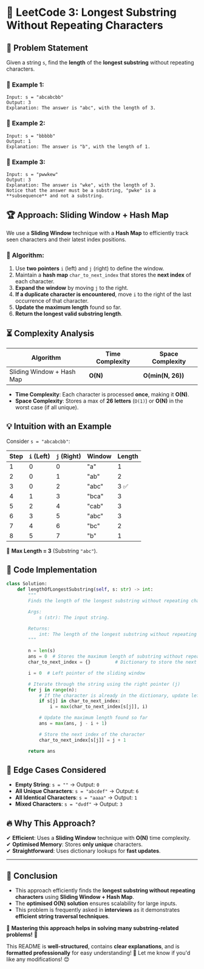 # 📌 LeetCode 3: Longest Substring Without Repeating Characters

## 📖 Problem Statement

Given a string `s`, find the **length** of the **longest substring** without repeating characters.

### 🔹 **Example 1:**
```
Input: s = "abcabcbb"
Output: 3
Explanation: The answer is "abc", with the length of 3.
```

### 🔹 **Example 2:**
```
Input: s = "bbbbb"
Output: 1
Explanation: The answer is "b", with the length of 1.
```

### 🔹 **Example 3:**
```
Input: s = "pwwkew"
Output: 3
Explanation: The answer is "wke", with the length of 3.
Notice that the answer must be a substring, "pwke" is a **subsequence** and not a substring.
```

## 🏆 **Approach: Sliding Window + Hash Map**
We use a **Sliding Window** technique with a **Hash Map** to efficiently track seen characters and their latest index positions.

### 🔹 **Algorithm:**
1. Use **two pointers** `i` (left) and `j` (right) to define the window.
2. Maintain a **hash map** `char_to_next_index` that stores the **next index** of each character.
3. **Expand the window** by moving `j` to the right.
4. **If a duplicate character is encountered**, move `i` to the right of the last occurrence of that character.
5. **Update the maximum length** found so far.
6. **Return the longest valid substring length**.

## ⏳ **Complexity Analysis**
| Algorithm | Time Complexity | Space Complexity |
|-----------|----------------|------------------|
| Sliding Window + Hash Map | **O(N)** | **O(min(N, 26))** |

- **Time Complexity**: Each character is processed **once**, making it **O(N)**.
- **Space Complexity**: Stores a max of **26 letters** (`O(1)`) or **O(N)** in the worst case (if all unique).

## 💡 **Intuition with an Example**
Consider `s = "abcabcbb"`:

| Step | `i` (Left) | `j` (Right) | Window | Length |
|------|-----------|-------------|--------|--------|
| 1    | 0         | 0           | "a"    | 1      |
| 2    | 0         | 1           | "ab"   | 2      |
| 3    | 0         | 2           | "abc"  | 3 ✅    |
| 4    | 1         | 3           | "bca"  | 3      |
| 5    | 2         | 4           | "cab"  | 3      |
| 6    | 3         | 5           | "abc"  | 3      |
| 7    | 4         | 6           | "bc"   | 2      |
| 8    | 5         | 7           | "b"    | 1      |

🔹 **Max Length = 3** (Substring `"abc"`).

## 📝 **Code Implementation**
```python
class Solution:
    def lengthOfLongestSubstring(self, s: str) -> int:
        """
        Finds the length of the longest substring without repeating characters.

        Args:
            s (str): The input string.

        Returns:
            int: The length of the longest substring without repeating characters.
        """

        n = len(s)
        ans = 0  # Stores the maximum length of substring without repeating characters
        char_to_next_index = {}         # Dictionary to store the next index of each character

        i = 0  # Left pointer of the sliding window

        # Iterate through the string using the right pointer (j)
        for j in range(n):
            # If the character is already in the dictionary, update left pointer
            if s[j] in char_to_next_index:
                i = max(char_to_next_index[s[j]], i)

            # Update the maximum length found so far
            ans = max(ans, j - i + 1)

            # Store the next index of the character
            char_to_next_index[s[j]] = j + 1

        return ans
```

## 🎯 **Edge Cases Considered**
- **Empty String**: `s = ""` → Output: `0`
- **All Unique Characters**: `s = "abcdef"` → Output: `6`
- **All Identical Characters**: `s = "aaaa"` → Output: `1`
- **Mixed Characters**: `s = "dvdf"` → Output: `3`

## 🔥 **Why This Approach?**
✔ **Efficient**: Uses a **Sliding Window** technique with **O(N)** time complexity.  
✔ **Optimised Memory**: Stores **only unique** characters.  
✔ **Straightforward**: Uses dictionary lookups for **fast updates**.

---

## 📌 **Conclusion**
- This approach efficiently finds the **longest substring without repeating characters** using **Sliding Window + Hash Map**.
- The **optimised O(N) solution** ensures scalability for large inputs.
- This problem is frequently asked in **interviews** as it demonstrates **efficient string traversal techniques**.

🚀 **Mastering this approach helps in solving many substring-related problems!** 🚀

This README is **well-structured**, contains **clear explanations**, and is **formatted professionally** for easy understanding! 🚀 Let me know if you'd like any modifications! 😊
